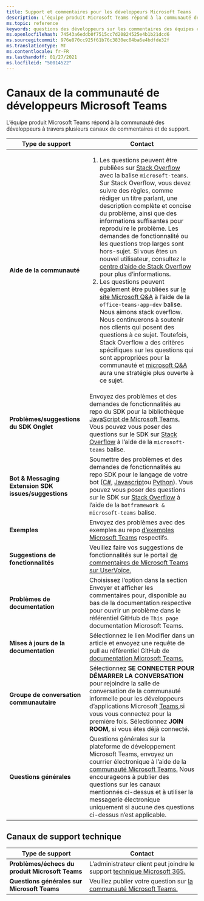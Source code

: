 ```yaml
---
title: Support et commentaires pour les développeurs Microsoft Teams
description: L’équipe produit Microsoft Teams répond à la communauté des développeurs à travers plusieurs canaux de commentaires et de support.
ms.topic: reference
keywords: questions des développeurs sur les commentaires des équipes concernant les demandes de contribution aux bogues du support technique
ms.openlocfilehash: 74543a6eddb0f7515cc7d20824525e4b1b21dcd6
ms.sourcegitcommit: 976e870cc925f61b76c3830ec04ba6e4bdfde32f
ms.translationtype: MT
ms.contentlocale: fr-FR
ms.lasthandoff: 01/27/2021
ms.locfileid: "50014522"
---
```

# <a name="microsoft-teams-developer-community-channels"></a>Canaux de la communauté de développeurs Microsoft Teams

L’équipe produit Microsoft Teams répond à la communauté des développeurs à travers plusieurs canaux de commentaires et de support.


|            **Type de support**            |               **Contact**                                                                                  |
|-----------------------------------------------------|---------------------------------------------------------------------------------------------------------------------------------------------------------------------------------------------------------------------------------------------------------------------------------------------------------------------------------------------------------------------------------------------------------------------------------------------------------------------------------------------------|
|         **Aide de la communauté**          |<ol><li> Les questions peuvent être publiées sur [Stack Overflow](https://stackoverflow.com/questions/tagged/microsoft-teams) avec la balise `microsoft-teams`. Sur Stack Overflow, vous devez suivre des règles, comme rédiger un titre parlant, une description complète et concise du problème, ainsi que des informations suffisantes pour reproduire le problème. Les demandes de fonctionnalité ou les questions trop larges sont hors-sujet. Si vous êtes un nouvel utilisateur, consultez le [centre d’aide de Stack Overflow](https://stackoverflow.com/help/how-to-ask) pour plus d’informations.</li>                                                                                                                                                                       <li> Les questions peuvent également être publiées sur [le site Microsoft Q&A](/answers/topics/office-teams-app-dev.html) à l’aide de la `office-teams-app-dev` balise. Nous aimons stack overflow. Nous continuerons à soutenir nos clients qui posent des questions à ce sujet. Toutefois, Stack Overflow a des critères spécifiques sur les questions qui sont appropriées pour la communauté et [microsoft Q&A](/answers/topics/office-teams-app-dev.html) aura une stratégie plus ouverte à ce sujet.  </li> </ol>                                                                                                  |
|        **Problèmes/suggestions du SDK Onglet**        |  Envoyez des problèmes et des demandes de fonctionnalités au repo du SDK pour la bibliothèque [JavaScript de Microsoft Teams.](https://github.com/OfficeDev/microsoft-teams-library-js/issues) Vous pouvez vous poser des questions sur le SDK sur [Stack Overflow](https://stackoverflow.com/questions/tagged/microsoft-teams) à l’aide de la `microsoft-teams` balise.                                                                                                                                                                                                                       |
|            **Bot & Messaging Extension SDK issues/suggestions**             |       Soumettre des problèmes et des demandes de fonctionnalités au repo SDK pour le langage de votre bot ([C#](https://github.com/Microsoft/botbuilder-dotnet/), [Javascript](https://github.com/Microsoft/botbuilder-js)ou [Python](https://github.com/Microsoft/botbuilder-python)). Vous pouvez vous poser des questions sur le SDK sur [Stack Overflow](https://stackoverflow.com/questions/tagged/botframework%20microsoft-teams) à l’aide de la `botframework & microsoft-teams` balise.                                                                                            |
| **Exemples** |             Envoyez des problèmes avec des exemples au repo [d’exemples Microsoft Teams](/microsoftteams/platform/tutorials/code-samples) respectifs.                                                                                                                                                                                            |
| **Suggestions de fonctionnalités**             |      Veuillez faire vos suggestions de fonctionnalités sur le portail [de commentaires de Microsoft Teams sur UserVoice.](https://microsoftteams.uservoice.com/forums/555103-public-preview/category/182881-developer-platform)                                                                                                                                                            |
|        **Problèmes de documentation**        |                                                                                                                                                                      Choisissez l’option dans la section Envoyer et afficher les commentaires pour, disponible au bas de la documentation respective pour ouvrir un problème dans le référentiel GitHub de `This page` documentation Microsoft Teams.  [](https://github.com/MicrosoftDocs/msteams-docs/issues)                                                                                                                                                                      |
|       **Mises à jours de la documentation**        | Sélectionnez le lien Modifier dans un article et envoyez une requête de pull au référentiel GitHub de [documentation Microsoft Teams.](https://github.com/MicrosoftDocs/msteams-docs)                                                                                                                                                                      |
|       **Groupe de conversation communautaire**        | Sélectionnez **SE CONNECTER POUR DÉMARRER LA CONVERSATION** pour rejoindre la salle de conversation de la communauté informelle pour les développeurs d’applications Microsoft [Teams,](https://gitter.im/OfficeDev/MicrosoftTeamsAppDev)si vous vous connectez pour la première fois. Sélectionnez **JOIN ROOM,** si vous êtes déjà connecté. |
|          **Questions générales**         |          Questions générales sur la plateforme de développement Microsoft Teams, envoyez un courrier électronique à l’aide de la [communauté Microsoft Teams.](mailto:microsoftteamsdev@microsoft.com) Nous encourageons à publier des questions sur les canaux mentionnés ci-dessus et à utiliser la messagerie électronique uniquement si aucune des questions ci-dessus n’est applicable.                                                                                                                                                                          |

## <a name="product-support-channels"></a>Canaux de support technique
|            **Type de support**            |               **Contact**                                                                                  |
|-----------------------------------------------------|---------------------------------------------------------------------------------------------------------------------------------------------------------------------------------------------------------------------------------------------------------------------------------------------------------------------------------------------------------------------------------------------------------------------------------------------------------------------------------------------------|
|         **Problèmes/échecs du produit Microsoft Teams**          | L’administrateur client peut joindre le support [technique Microsoft 365.](/microsoft-365/admin/contact-support-for-business-products)                                                            |
|        **Questions générales sur Microsoft Teams**        |  Veuillez publier votre question sur [la communauté Microsoft Teams.](https://answers.microsoft.com/en-us/msteams/forum)               |                                                                                                                                                         
